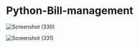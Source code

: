 # Python-Bill-management
![Screenshot (330)](https://github.com/RevatiSingh29/Python-Bill-management/assets/143447751/89d8b952-ee82-4ef5-aa13-28d6e0bbd2d9)

![Screenshot (331)](https://github.com/RevatiSingh29/Python-Bill-management/assets/143447751/0e39b1a5-eba9-4ac3-871d-e53da18e4342)
